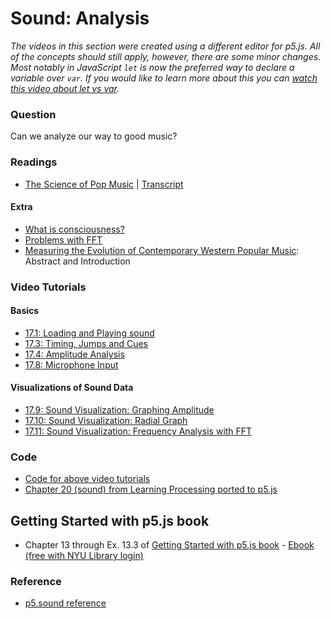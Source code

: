 # Sound: Analysis

*The videos in this section were created using a different editor for p5.js. All of the concepts should still apply, however, there are some minor changes. Most notably in JavaScript `let` is now the preferred way to declare a variable over `var`. If you would like to learn more about this you can [watch this video about let vs var](https://youtu.be/q8SHaDQdul0).*

### Question
Can we analyze our way to good music?

### Readings
* [The Science of Pop Music](https://www.dailymotion.com/video/x6fsdpg) | [Transcript](https://subsaga.com/bbc/documentaries/music/2017/the-secret-science-of-pop.html)

#### Extra
* [What is consciousness?](https://www.wnycstudios.org/podcasts/radiolab/segments/91503-the-unconscious-toscanini-of-the-brain)
* [Problems with FFT](http://sites.music.columbia.edu/cmc/MusicAndComputers/chapter3/03_05.php)
* [Measuring the Evolution of Contemporary Western Popular Music](https://www.nature.com/articles/srep00521): Abstract and Introduction

### Video Tutorials
#### Basics
* [17.1: Loading and Playing sound](https://youtu.be/Pn1g1wjxl_0?list=PLRqwX-V7Uu6aFcVjlDAkkGIixw70s7jpW)
* [17.3: Timing, Jumps and Cues](https://youtu.be/SfA5CghXw18?list=PLRqwX-V7Uu6aFcVjlDAkkGIixw70s7jpW)
* [17.4: Amplitude Analysis](https://youtu.be/NCCHQwNAN6Y?list=PLRqwX-V7Uu6aFcVjlDAkkGIixw70s7jpW)
* [17.8: Microphone Input](https://youtu.be/wUSva_BnedA?list=PLRqwX-V7Uu6aFcVjlDAkkGIixw70s7jpW)
#### Visualizations of Sound Data
* [17.9: Sound Visualization: Graphing Amplitude](https://youtu.be/jEwAMgcCgOA?list=PLRqwX-V7Uu6aFcVjlDAkkGIixw70s7jpW)
* [17.10: Sound Visualization: Radial Graph](https://youtu.be/h_aTgOl9J5I?list=PLRqwX-V7Uu6aFcVjlDAkkGIixw70s7jpW)
* [17.11: Sound Visualization: Frequency Analysis with FFT](https://www.youtube.com/watch?v=2O3nm0Nvbi4&list=PLRqwX-V7Uu6aFcVjlDAkkGIixw70s7jpW&index=11)

### Code
* [Code for above video tutorials](https://github.com/CodingTrain/website/tree/master/Tutorials/P5JS/p5.js_sound)
* [Chapter 20 (sound) from Learning Processing ported to p5.js](https://github.com/shiffman/LearningProcessing-p5.js/tree/master/chp20_sound)

## Getting Started with p5.js book
*  Chapter 13 through Ex. 13.3 of [Getting Started with p5.js book](http://amzn.to/2ckixCW) - [Ebook (free with NYU Library login)](https://ebookcentral.proquest.com/lib/nyulibrary-ebooks/detail.action?docID=4333728)

### Reference
* [p5.sound reference](http://p5js.org/reference/#/libraries/p5.sound)
